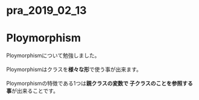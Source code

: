 # pra_2019_02_13<br>


<h1>Ploymorphism</h1>
Ploymorphismについて勉強しました。<br>
<br>
Ploymorphismはクラスを<Strong>様々な形</Strong>で使う事が出来ます。<br><br>
Ploymorphismの特徴である1つは<Strong>親クラスの変数で 子クラスのことを参照する事</strong>が出来ることです。<br>

